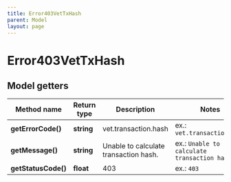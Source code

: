 ```yaml
---
title: Error403VetTxHash
parent: Model
layout: page
---
```


# Error403VetTxHash

## Model getters

Method name | Return type | Description | Notes
------------ | ------------- | ------------- | -------------
**getErrorCode()** | **string** | vet.transaction.hash | ex.: `vet.transaction.hash`
**getMessage()** | **string** | Unable to calculate transaction hash. | ex.: `Unable to calculate transaction hash.`
**getStatusCode()** | **float** | 403 | ex.: `403`

